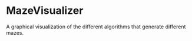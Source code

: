 # MazeVisualizer
A graphical visualization of the different algorithms that generate different mazes. 
